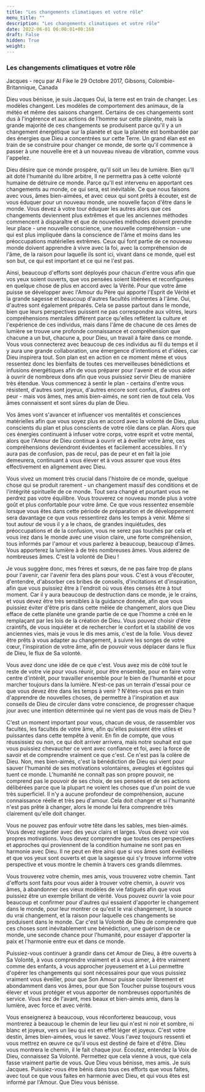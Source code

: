 ```yaml
---
title: "Les changements climatiques et votre rôle"
menu_title: ""
description: "Les changements climatiques et votre rôle"
date: 2022-06-01 06:00:01+00:168
draft: False
hidden: True
weight:
---
```

### Les changements climatiques et votre rôle

Jacques - reçu par Al Fike le 29 Octobre 2017, Gibsons, Colombie-Britannique, Canada

Dieu vous bénisse, je suis Jacques Oui, la terre est en train de changer. Les modèles changent. Les modèles de comportement des animaux, de la météo et même des saisons changent. Certains de ces changements sont dus à l'ingérence et aux actions de l'homme sur cette planète, mais la grande majorité de ces changements se produisent parce qu'il y a un changement énergétique sur la planète et que la planète est bombardée par des énergies que Dieu a concentrées sur cette Terre. Un grand élan est en train de se construire pour changer ce monde, de sorte qu'il commence à passer à une nouvelle ère et à un nouveau niveau de vibration, comme vous l'appelez.

Dieu désire que ce monde prospère, qu'il soit un lieu de lumière. Bien qu'Il ait doté l'humanité du libre arbitre, Il ne permettra pas à cette volonté humaine de détruire ce monde. Parce qu'Il est intervenu en apportant ces changements au monde, ce qui sera, est inévitable. Ce que nous faisons avec vous, âmes bien-aimées, et avec ceux qui sont prêts à écouter, est de vous éduquer pour un nouveau monde, une nouvelle façon d'être dans le monde. Vous devez à votre tour éduquer les autres alors que ces changements deviennent plus extrêmes et que les anciennes méthodes commencent à disparaître et que de nouvelles méthodes doivent prendre leur place - une nouvelle conscience, une nouvelle compréhension - une qui est plus impliquée dans la conscience de l'âme et moins dans les préoccupations matérielles extrêmes. Ceux qui font partie de ce nouveau monde doivent apprendre à vivre avec la foi, avec la compréhension de l'âme, de la raison pour laquelle ils sont ici, vivant dans ce monde, quel est son but, ce qui est important et ce qui ne l'est pas.

Ainsi, beaucoup d'efforts sont déployés pour chacun d'entre vous afin que vos yeux soient ouverts, que vos pensées soient libérées et reconfigurées en quelque chose de plus en accord avec la Vérité. Pour que votre âme puisse se développer avec l'Amour du Père qui apporte l'Esprit de Vérité et la grande sagesse et beaucoup d'autres facultés inhérentes à l'âme. Oui, d'autres sont également préparés. Cela se passe partout dans le monde, bien que leurs perspectives puissent ne pas correspondre aux vôtres, leurs compréhensions mentales diffèrent parce qu'elles reflètent la culture et l'expérience de ces individus, mais dans l'âme de chacune de ces âmes de lumière se trouve une profonde connaissance et compréhension que chacune a un but, chacune a, pour Dieu, un travail à faire dans ce monde. Vous vous connecterez avec beaucoup de ces individus au fil du temps et il y aura une grande collaboration, une émergence d'intentions et d'idées, car Dieu inspirera tout. Son plan est en action en ce moment même et vous ressentez donc les bienfaits de toutes ces merveilleuses bénédictions et infusions énergétiques afin de vous préparer pour l'avenir et de vous aider à ouvrir de nombreux dons afin que vous puissiez servir Dieu de manière très étendue. Vous commencez à sentir le plan - certains d'entre vous résistent, d'autres sont joyeux, d'autres encore sont confus, d'autres ont peur - mais vos âmes, mes amis bien-aimés, ne sont rien de tout cela. Vos âmes connaissent et sont sûres du plan de Dieu.

Vos âmes vont s'avancer et influencer vos mentalités et consciences matérielles afin que vous soyez plus en accord avec la volonté de Dieu, plus conscients du plan et plus conscients de votre rôle dans ce plan. Alors que ces énergies continuent à infuser votre corps, votre esprit et votre mental, alors que l'Amour de Dieu continue à ouvrir et à éveiller votre âme, ces compréhensions deviendront évidentes et facilement accessibles. Il n'y aura pas de confusion, pas de recul, pas de peur et en fait la joie demeurera, continuant à vous élever et à vous assurer que vous êtes effectivement en alignement avec Dieu.

Vous vivez un moment très crucial dans l'histoire de ce monde, quelque chose qui se produit rarement - un changement massif des conditions et de l'intégrité spirituelle de ce monde. Tout sera changé et pourtant vous ne perdrez pas votre équilibre. Vous trouverez ce nouveau monde plus à votre goût et plus confortable pour votre âme. Ce que vous ressentez ensemble lorsque vous êtes dans cette période de préparation et de développement sera davantage ce que vous ressentirez dans les temps à venir. Même si tout autour de vous il y a le chaos, de grandes inquiétudes, des préoccupations et de la confusion, vous ne serez pas touchés par cela et vous irez dans le monde avec une vision claire, une forte compréhension, tous informés par l'amour et vous parlerez à beaucoup, beaucoup d'âmes. Vous apporterez la lumière à de très nombreuses âmes. Vous aiderez de nombreuses âmes. C'est la volonté de Dieu !

Je vous suggère donc, mes frères et sœurs, de ne pas faire trop de plans pour l'avenir, car l'avenir fera des plans pour vous. C'est à vous d'écouter, d'entendre, d'absorber ces bribes de conseils, d'incitations et d'inspiration, afin que vous puissiez être à l'endroit où vous êtes censés être à tout moment. Car il y aura beaucoup de destruction dans ce monde, je le crains, et vous devez être très sensibles à la guidance donnée, afin que vous puissiez éviter d'être pris dans cette mêlée de changement, alors que Dieu efface de cette planète une grande partie de ce que l'homme a créé en le remplaçant par les lois de la création de Dieu. Vous pouvez choisir d'être craintifs, de vous inquiéter et de rechercher le confort et la stabilité de vos anciennes vies, mais je vous le dis mes amis, c'est de la folie. Vous devez être prêts à vous adapter au changement, à suivre les songes de votre cœur, l'inspiration de votre âme, afin de pouvoir vous déplacer dans le flux de Dieu, le flux de Sa volonté.

Vous avez donc une idée de ce que c'est. Vous avez mis de côté tout le reste de votre vie pour vous réunir, pour être ensemble, pour en faire votre centre d'intérêt, pour travailler ensemble pour le bien de l'humanité et pour marcher toujours dans la lumière. N'est-ce pas un terrain d'essai pour ce que vous devez être dans les temps à venir ? N'êtes-vous pas en train d'apprendre de nouvelles choses, de permettre à l'inspiration et aux conseils de Dieu de circuler dans votre conscience, de progresser chaque jour avec une intention déterminée qui ne vient pas de vous mais de Dieu ? 

C'est un moment important pour vous, chacun de vous, de rassembler vos facultés, les facultés de votre âme, afin qu'elles puissent être utiles et puissantes dans cette tempête à venir. En fin de compte, que vous réussissiez ou non, ce qui doit arriver arrivera, mais notre souhait est que vous puissiez chevaucher ce vent avec confiance et foi, avec la force de savoir et de comprendre vraiment ce que c'est. Ce n'est pas la colère de Dieu. Non, mes bien-aimés, c'est la bénédiction de Dieu qui vient pour sauver l'humanité de ses motivations volontaires, aveugles et égoïstes qui tuent ce monde. L'humanité ne connaît pas son propre pouvoir, ne comprend pas le pouvoir de ses choix, de ses pensées et de ses actions délibérées parce que la plupart ne voient les choses que d'un point de vue très superficiel. Il n'y a aucune profondeur de compréhension, aucune connaissance réelle et très peu d'amour. Cela doit changer et si l'humanité n'est pas prête à changer, alors le monde lui fera comprendre très clairement qu'elle doit changer.

Vous ne pouvez pas enfouir votre tête dans les sables, mes bien-aimés. Vous devez regarder avec des yeux clairs et larges. Vous devez voir vos propres motivations. Vous devez comprendre que toutes ces perspectives et approches qui proviennent de la condition humaine ne sont pas en harmonie avec Dieu. Il ne peut en être ainsi que si vos âmes sont éveillées et que vos yeux sont ouverts et que la sagesse qui s'y trouve informe votre perspective et vous montre le chemin à travers ces grands dilemmes.

Vous trouverez votre chemin, mes amis, vous trouverez votre chemin. Tant d'efforts sont faits pour vous aider à trouver votre chemin, à ouvrir vos âmes, à abandonner ces vieux modèles de vie fatigués afin que vous puissiez être un exemple brillant de vérité. Vous pouvez ouvrir la voie pour beaucoup et confirmer pour d'autres qui essaient d'apporter le changement dans le monde, pour leur montrer ce qu'est le vrai changement, la source du vrai changement, et la raison pour laquelle ces changements se produisent dans le monde. Car c'est la Volonté de Dieu de comprendre que ces choses sont inévitablement une bénédiction, une guérison de ce monde, une seconde chance pour l'humanité, pour essayer d'apporter la paix et l'harmonie entre eux et dans ce monde.

Puissiez-vous continuer à grandir dans cet Amour de Dieu, à être ouverts à Sa Volonté, à vous comprendre vraiment et à vous aimer, à être vraiment comme des enfants, à vous approcher joyeusement et à Lui permettre d'opérer les changements qui sont nécessaires pour que vous puissiez vraiment vous éveiller, pour que Son Amour puisse couler librement et abondamment dans vos âmes, pour que Son Toucher puisse toujours vous élever et vous protéger et vous apporter de nombreuses opportunités de service. Vous irez de l'avant, mes beaux et bien-aimés amis, dans la lumière, avec force et avec vérité. 

Vous enseignerez à beaucoup, vous réconforterez beaucoup, vous montrerez à beaucoup le chemin de leur lieu qui n'est ni noir et sombre, ni blanc et joyeux, vers un lieu qui est en effet léger et joyeux.
C'est votre destin, âmes bien-aimées, vous le savez. Vous l'avez toujours ressenti et vous mettrez en œuvre ce qu'il vous est destiné de faire et d'être. Dieu vous montrera le chemin, il le fait chaque jour. Écoutez, entendez la Voix de Dieu, connaissez Sa Volonté. Permettez que cela vienne à vous, que cela fasse vraiment partie de vous. Que Dieu vous bénisse, mes amis. Je suis Jacques. Puissiez-vous être bénis dans tous ces efforts que vous faites, avec tout ce que vous faites en harmonie avec Dieu, et qui vous êtes est informé par l'Amour. Que Dieu vous bénisse.



